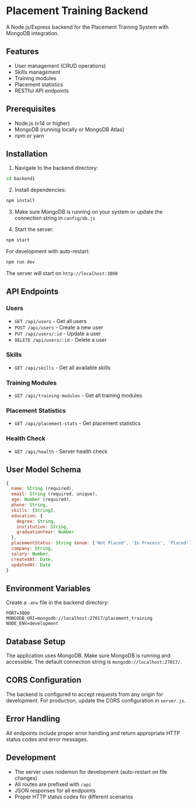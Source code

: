 # Placement Training Backend

A Node.js/Express backend for the Placement Training System with MongoDB integration.

## Features

- User management (CRUD operations)
- Skills management
- Training modules
- Placement statistics
- RESTful API endpoints

## Prerequisites

- Node.js (v14 or higher)
- MongoDB (running locally or MongoDB Atlas)
- npm or yarn

## Installation

1. Navigate to the backend directory:
```bash
cd backend1
```

2. Install dependencies:
```bash
npm install
```

3. Make sure MongoDB is running on your system or update the connection string in `config/db.js`

4. Start the server:
```bash
npm start
```

For development with auto-restart:
```bash
npm run dev
```

The server will start on `http://localhost:3000`

## API Endpoints

### Users
- `GET /api/users` - Get all users
- `POST /api/users` - Create a new user
- `PUT /api/users/:id` - Update a user
- `DELETE /api/users/:id` - Delete a user

### Skills
- `GET /api/skills` - Get all available skills

### Training Modules
- `GET /api/training-modules` - Get all training modules

### Placement Statistics
- `GET /api/placement-stats` - Get placement statistics

### Health Check
- `GET /api/health` - Server health check

## User Model Schema

```javascript
{
  name: String (required),
  email: String (required, unique),
  age: Number (required),
  phone: String,
  skills: [String],
  education: {
    degree: String,
    institution: String,
    graduationYear: Number
  },
  placementStatus: String (enum: ['Not Placed', 'In Process', 'Placed']),
  company: String,
  salary: Number,
  createdAt: Date,
  updatedAt: Date
}
```

## Environment Variables

Create a `.env` file in the backend directory:

```env
PORT=3000
MONGODB_URI=mongodb://localhost:27017/placement_training
NODE_ENV=development
```

## Database Setup

The application uses MongoDB. Make sure MongoDB is running and accessible. The default connection string is `mongodb://localhost:27017/`.

## CORS Configuration

The backend is configured to accept requests from any origin for development. For production, update the CORS configuration in `server.js`.

## Error Handling

All endpoints include proper error handling and return appropriate HTTP status codes and error messages.

## Development

- The server uses nodemon for development (auto-restart on file changes)
- All routes are prefixed with `/api`
- JSON responses for all endpoints
- Proper HTTP status codes for different scenarios 